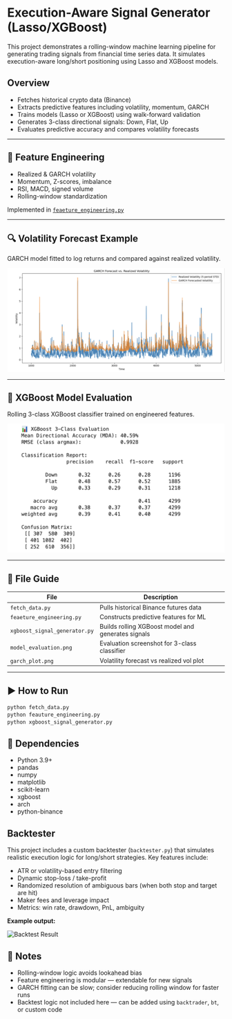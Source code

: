 # Execution-Aware Signal Generator (Lasso/XGBoost)

This project demonstrates a rolling-window machine learning pipeline for generating trading signals from financial time series data. It simulates execution-aware long/short positioning using Lasso and XGBoost models.

## Overview

- Fetches historical crypto data (Binance)
- Extracts predictive features including volatility, momentum, GARCH
- Trains models (Lasso or XGBoost) using walk-forward validation
- Generates 3-class directional signals: Down, Flat, Up
- Evaluates predictive accuracy and compares volatility forecasts

---

## 🧠 Feature Engineering

- Realized & GARCH volatility
- Momentum, Z-scores, imbalance
- RSI, MACD, signed volume
- Rolling-window standardization

Implemented in [`feaeture_engineering.py`](feaeture_engineering.py)

---

## 🔍 Volatility Forecast Example

GARCH model fitted to log returns and compared against realized volatility.

![GARCH Forecast Plot](garch_plot.png)

---

## 🎯 XGBoost Model Evaluation

Rolling 3-class XGBoost classifier trained on engineered features.

![XGBoost Evaluation](model_evaluation.png)

---

## 📁 File Guide

| File | Description |
|------|-------------|
| `fetch_data.py` | Pulls historical Binance futures data |
| `feaeture_engineering.py` | Constructs predictive features for ML |
| `xgboost_signal_generator.py` | Builds rolling XGBoost model and generates signals |
| `model_evaluation.png` | Evaluation screenshot for 3-class classifier |
| `garch_plot.png` | Volatility forecast vs realized vol plot |

---

## ▶️ How to Run

```bash
python fetch_data.py
python feauture_engineering.py
python xgboost_signal_generator.py
```

## 🔧 Dependencies

- Python 3.9+
- pandas
- numpy
- matplotlib
- scikit-learn
- xgboost
- arch
- python-binance

## Backtester

This project includes a custom backtester (`backtester.py`) that simulates realistic execution logic for long/short strategies. Key features include:

- ATR or volatility-based entry filtering
- Dynamic stop-loss / take-profit
- Randomized resolution of ambiguous bars (when both stop and target are hit)
- Maker fees and leverage impact
- Metrics: win rate, drawdown, PnL, ambiguity

**Example output:**

![Backtest Result](backtest_equity_curve.png)



## 📌 Notes

- Rolling-window logic avoids lookahead bias
- Feature engineering is modular — extendable for new signals
- GARCH fitting can be slow; consider reducing rolling window for faster runs
- Backtest logic not included here — can be added using `backtrader`, `bt`, or custom code
